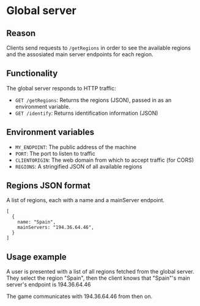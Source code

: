 # Global server

## Reason

Clients send requests to `/getRegions` in order to see the available regions and the assosiated main server endpoints for each region.

## Functionality

The global server responds to HTTP traffic:
 - `GET /getRegions`: Returns the regions (JSON), passed in as an environment variable.
 - `GET /identify`: Returns identification information (JSON)

## Environment variables

 - `MY_ENDPOINT`: The public address of the machine
 - `PORT`: The port to listen to traffic
 - `CLIENTORIGIN`: The web domain from which to accept traffic (for CORS)
 - `REGIONS`: A stringified JSON of all available regions

## Regions JSON format

A list of regions, each with a name and a mainServer endpoint.

```
[
  {
    name: "Spain",
    mainServers: "194.36.64.46",
  }
]
```

## Usage example

A user is presented with a list of all regions fetched from the global server. They select the region "Spain", then the client knows that "Spain"'s main server's endpoint is 194.36.64.46

The game communicates with 194.36.64.46 from then on.